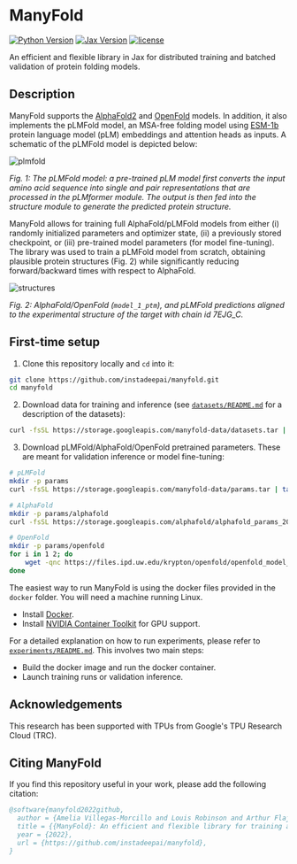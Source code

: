 # ManyFold

[![Python Version](https://img.shields.io/badge/python-3.8-blue.svg)](https://docs.python.org/3.8/library/index.html)
[![Jax Version](https://img.shields.io/badge/jax-0.3.14-informational)](https://jax.readthedocs.io/en/latest/)
[![license](https://img.shields.io/badge/License-CC%20BY--NC--SA%204.0-blue.svg)](LICENSE)

An efficient and flexible library in Jax for distributed training and batched validation of protein folding models.

## Description

ManyFold supports the [AlphaFold2](https://github.com/deepmind/alphafold) and [OpenFold](https://github.com/aqlaboratory/openfold) models. In addition, it also implements the pLMFold model, an MSA-free folding model using [ESM-1b](https://github.com/facebookresearch/esm) protein language model (pLM) embeddings and attention heads as inputs. A schematic of the pLMFold model is depicted below:

![plmfold](imgs/plmfold_model.png)

*Fig. 1: The pLMFold model: a pre-trained pLM model first converts the input amino acid sequence into single and pair representations that are processed in the pLMformer module. The output is then fed into the structure module to generate the predicted protein structure.*

ManyFold allows for training full AlphaFold/pLMFold models from either (i) randomly initialized parameters and optimizer state, (ii) a previously stored checkpoint, or (iii) pre-trained model parameters (for model fine-tuning). The library was used to train a pLMFold model from scratch, obtaining plausible protein structures (Fig. 2) while significantly reducing forward/backward times with respect to AlphaFold.

![structures](imgs/structures.png)

*Fig. 2: AlphaFold/OpenFold (`model_1_ptm`), and pLMFold predictions aligned to the experimental structure of the target with chain id 7EJG_C.*

## First-time setup

1. Clone this repository locally and `cd` into it:

```bash
git clone https://github.com/instadeepai/manyfold.git
cd manyfold
```

2. Download data for training and inference (see [`datasets/README.md`](datasets/README.md) for a description of the datasets):

```bash
curl -fsSL https://storage.googleapis.com/manyfold-data/datasets.tar | tar x -C datasets/
```

3. Download pLMFold/AlphaFold/OpenFold pretrained parameters. These are meant for validation inference or model fine-tuning:

```bash
# pLMFold
mkdir -p params
curl -fsSL https://storage.googleapis.com/manyfold-data/params.tar | tar x -C params/

# AlphaFold
mkdir -p params/alphafold
curl -fsSL https://storage.googleapis.com/alphafold/alphafold_params_2021-07-14.tar | tar x -C params/alphafold

# OpenFold
mkdir -p params/openfold
for i in 1 2; do
    wget -qnc https://files.ipd.uw.edu/krypton/openfold/openfold_model_ptm_${i}.npz -O params/openfold/params_model_${i}_ptm.npz
done
```

The easiest way to run ManyFold is using the docker files provided in the `docker` folder. You will need a machine running Linux.
- Install [Docker](https://www.docker.com/).
- Install [NVIDIA Container Toolkit](https://docs.nvidia.com/datacenter/cloud-native/container-toolkit/install-guide.html) for GPU support.

For a detailed explanation on how to run experiments, please refer to [`experiments/README.md`](experiments/README.md). This involves two main steps:

- Build the docker image and run the docker container.
- Launch training runs or validation inference.

## Acknowledgements

This research has been supported with TPUs from Google's TPU Research Cloud (TRC).

## Citing ManyFold

If you find this repository useful in your work, please add the following citation:

```bibtex
@software{manyfold2022github,
  author = {Amelia Villegas-Morcillo and Louis Robinson and Arthur Flajolet and Thomas D. Barrett},
  title = {{ManyFold}: An efficient and flexible library for training and validating protein folding models},
  year = {2022},
  url = {https://github.com/instadeepai/manyfold},
}
```
